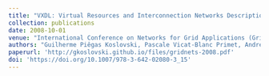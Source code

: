 ```yaml
---
title: "VXDL: Virtual Resources and Interconnection Networks Description Language"
collection: publications
date: 2008-10-01
venue: "International Conference on Networks for Grid Applications (GridNets 2008)"
authors: "Guilherme Piêgas Koslovski, Pascale Vicat-Blanc Primet, Andrea Schwertner Charão"
paperurl: 'http://gkoslovski.github.io/files/gridnets-2008.pdf'
doi: 'https://doi.org/10.1007/978-3-642-02080-3_15'
---
```

